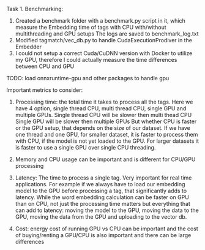 Task 1. Benchmarking:

1. Created a benchmark folder with a benchmark.py script in it, which measure the Embedding time of tags with CPU with/without multithreading and GPU setups
    The logs are saved to benchmark_log.txt
2. Modified tagmatch/vec_db.py to handle CudaExecutionProdiver in the Embedder
3. I could not setup a correct Cuda/CuDNN version with Docker to utilize my GPU, therefore I could actually measure the time differences between CPU and GPU

TODO: load onnxruntime-gpu and other packages to handle gpu

Important metrics to consider:
1. Processing time: the total time it takes to process all the tags.
    Here we have 4 option, single thread CPU, multi thread CPU, single GPU and multiple GPUs. 
    Single thread CPU will be slower then multi thead CPU
    Single GPU will be slower then multiple GPUs
    But whether CPU is faster or the GPU setup, that depends on the size of our dataset. If we have one thread and one GPU, for smaller dataset, it is faster to process them with CPU, if the model is not yet loaded to the GPU. For larger datasets it is faster to use a single GPU over single CPU threading.

2. Memory and CPU usage can be important and is different for CPU/GPU processing

3. Latency: The time to process a single tag. Very important for real time applications. For example if we always have to load our embedding model to the GPU before processing a tag, that significantly adds to latency. While the word embedding calculation can be faster on GPU than on CPU, not just the processing time matters but everything that can add to latency: moving the model to the GPU, moving the data to the GPU, moving the data from the GPU and uploading to the vector db.

4. Cost: energy cost of running GPU vs CPU can be important and the cost of buying/renting a GPU/CPU is also important and there can be large differences
